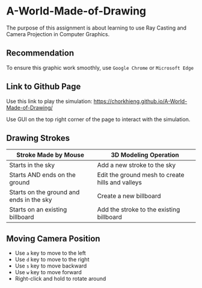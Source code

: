 # A-World-Made-of-Drawing   
The purpose of this assignment is about learning to use Ray Casting and Camera Projection in Computer Graphics.

## Recommendation
To ensure this graphic work smoothly, use `Google Chrome` or `Microsoft Edge`

## Link to Github Page

Use this link to play the simulation: https://chorkhieng.github.io/A-World-Made-of-Drawing/  

Use GUI on the top right corner of the page to interact with the simulation.

## Drawing Strokes

| Stroke Made by Mouse                     | 3D Modeling Operation                            |
| ---------------------------------------- | ------------------------------------------------ |
| Starts in the sky                        | Add a new stroke to the sky                      |
| Starts AND ends on the ground            | Edit the ground mesh to create hills and valleys |
| Starts on the ground and ends in the sky | Create a new billboard                           |
| Starts on an existing billboard          | Add the stroke to the existing billboard         |

## Moving Camera Position  
- Use `a` key to move to the left
- Use `d` key to move to the right
- Use `s` key to move backward
- Use `w` key to move forward
- Right-click and hold to rotate around
 
